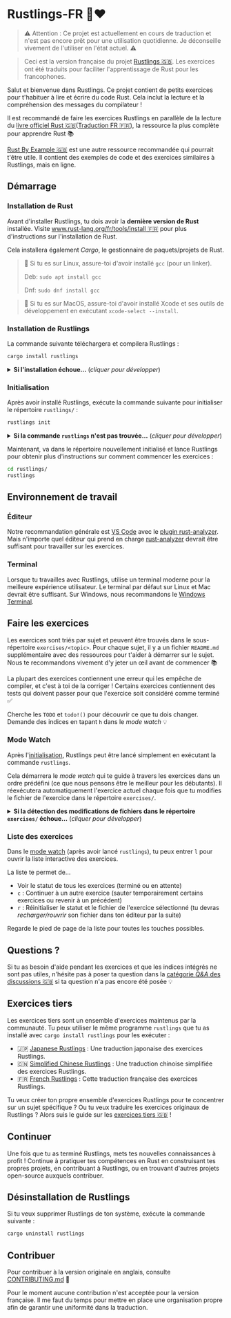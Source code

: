 <div class="oranda-hide">

# Rustlings-FR 🦀❤️

</div>

> ⚠️ Attention : Ce projet est actuellement en cours de traduction et n'est pas encore prêt pour une utilisation quotidienne. Je déconseille vivement de l'utiliser en l'état actuel. ⚠️

> Ceci est la version française du projet [Rustlings 🇬🇧](https://github.com/rust-lang/rustlings). Les exercices ont été traduits pour faciliter l'apprentissage de Rust pour les francophones.

Salut et bienvenue dans Rustlings.
Ce projet contient de petits exercices pour t'habituer à lire et écrire du code Rust.
Cela inclut la lecture et la compréhension des messages du compilateur !

Il est recommandé de faire les exercices Rustlings en parallèle de la lecture du [livre officiel Rust 🇬🇧](https://doc.rust-lang.org/book/)([Traduction FR 🇫🇷](https://jimskapt.github.io/rust-book-fr/)), la ressource la plus complète pour apprendre Rust 📚️

[Rust By Example 🇬🇧](https://doc.rust-lang.org/rust-by-example/) est une autre ressource recommandée qui pourrait t'être utile.
Il contient des exemples de code et des exercices similaires à Rustlings, mais en ligne.

## Démarrage

### Installation de Rust

Avant d'installer Rustlings, tu dois avoir la **dernière version de Rust** installée.
Visite [www.rust-lang.org/fr/tools/install 🇫🇷](https://www.rust-lang.org/fr/tools/install) pour plus d'instructions sur l'installation de Rust.

Cela installera également _Cargo_, le gestionnaire de paquets/projets de Rust.

> 🐧 Si tu es sur Linux, assure-toi d'avoir installé `gcc` (pour un linker).
>
> Deb: `sudo apt install gcc`
>
> Dnf: `sudo dnf install gcc`

> 🍎 Si tu es sur MacOS, assure-toi d'avoir installé Xcode et ses outils de développement en exécutant `xcode-select --install`.

### Installation de Rustlings

La commande suivante téléchargera et compilera Rustlings :

```bash
cargo install rustlings
```

<details>
<summary><strong>Si l'installation échoue…</strong> (<em>cliquer pour développer</em>)</summary>

- Assure-toi d'avoir la dernière version de Rust en exécutant `rustup update`
- Essaie d'ajouter le flag `--locked` : `cargo install rustlings --locked`
- Sinon, merci de [signaler le problème 🇬🇧](https://github.com/rust-lang/rustlings/issues/new)

</details>

### Initialisation

Après avoir installé Rustlings, exécute la commande suivante pour initialiser le répertoire `rustlings/` :

```bash
rustlings init
```

<details>
<summary><strong>Si la commande <code>rustlings</code> n'est pas trouvée…</strong> (<em>cliquer pour développer</em>)</summary>

Tu utilises probablement Linux et as installé Rust avec ton gestionnaire de paquets.

Cargo installe les binaires dans le répertoire `~/.cargo/bin`.
Malheureusement, les gestionnaires de paquets n'ajoutent souvent pas `~/.cargo/bin` à ta variable d'environnement `PATH`.

La solution est de...

- soit ajouter `~/.cargo/bin` manuellement au `PATH` `export PATH="$PATH:$HOME/.cargo/bin"`
- soit désinstaller Rust du gestionnaire de paquets et l'installer en utilisant la méthode officielle avec `rustup` : [www.rust-lang.org/fr/tools/install 🇫🇷](https://www.rust-lang.org/fr/tools/install)

</details>

Maintenant, va dans le répertoire nouvellement initialisé et lance Rustlings pour obtenir plus d'instructions sur comment commencer les exercices :

```bash
cd rustlings/
rustlings
```

## Environnement de travail

### Éditeur

Notre recommandation générale est [VS Code](https://code.visualstudio.com/) avec le [plugin rust-analyzer](https://marketplace.visualstudio.com/items?itemName=rust-lang.rust-analyzer).
Mais n'importe quel éditeur qui prend en charge [rust-analyzer](https://rust-analyzer.github.io/) devrait être suffisant pour travailler sur les exercices.

### Terminal

Lorsque tu travailles avec Rustlings, utilise un terminal moderne pour la meilleure expérience utilisateur.
Le terminal par défaut sur Linux et Mac devrait être suffisant.
Sur Windows, nous recommandons le [Windows Terminal](https://aka.ms/terminal).

## Faire les exercices

Les exercices sont triés par sujet et peuvent être trouvés dans le sous-répertoire `exercises/<topic>`.
Pour chaque sujet, il y a un fichier `README.md` supplémentaire avec des ressources pour t'aider à démarrer sur le sujet.
Nous te recommandons vivement d'y jeter un œil avant de commencer 📚️

La plupart des exercices contiennent une erreur qui les empêche de compiler, et c'est à toi de la corriger !
Certains exercices contiennent des tests qui doivent passer pour que l'exercice soit considéré comme terminé ✅

Cherche les `TODO` et `todo!()` pour découvrir ce que tu dois changer.
Demande des indices en tapant `h` dans le _mode watch_ 💡

### Mode Watch

Après l'[initialisation](#initialisation), Rustlings peut être lancé simplement en exécutant la commande `rustlings`.

Cela démarrera le _mode watch_ qui te guide à travers les exercices dans un ordre prédéfini (ce que nous pensons être le meilleur pour les débutants).
Il réexécutera automatiquement l'exercice actuel chaque fois que tu modifies le fichier de l'exercice dans le répertoire `exercises/`.

<details>
<summary><strong>Si la détection des modifications de fichiers dans le répertoire <code>exercises/</code> échoue…</strong> (<em>cliquer pour développer</em>)</summary>

> Tu peux ajouter le flag **`--manual-run`** (`rustlings --manual-run`) pour réexécuter manuellement l'exercice actuel en tapant `r` dans le mode watch.
>
> Merci de [signaler le problème 🇬🇧](https://github.com/rust-lang/rustlings/issues/new) avec quelques informations sur ton système d'exploitation et si tu exécutes Rustlings dans un conteneur ou une machine virtuelle (par exemple WSL).

</details>

### Liste des exercices

Dans le [mode watch](#mode-watch) (après avoir lancé `rustlings`), tu peux entrer `l` pour ouvrir la liste interactive des exercices.

La liste te permet de...

- Voir le statut de tous les exercices (terminé ou en attente)
- `c` : Continuer à un autre exercice (sauter temporairement certains exercices ou revenir à un précédent)
- `r` : Réinitialiser le statut et le fichier de l'exercice sélectionné (tu devras _recharger/rouvrir_ son fichier dans ton éditeur par la suite)

Regarde le pied de page de la liste pour toutes les touches possibles.

## Questions ?

Si tu as besoin d'aide pendant les exercices et que les indices intégrés ne sont pas utiles, n'hésite pas à poser ta question dans la [catégorie _Q&A_ des discussions 🇬🇧](https://github.com/rust-lang/rustlings/discussions/categories/q-a?discussions_q=) si ta question n'a pas encore été posée 💡

## Exercices tiers

Les exercices tiers sont un ensemble d'exercices maintenus par la communauté.
Tu peux utiliser le même programme `rustlings` que tu as installé avec `cargo install rustlings` pour les exécuter :

- 🇯🇵 [Japanese Rustlings](https://github.com/sotanengel/rustlings-jp) : Une traduction japonaise des exercices Rustlings.
- 🇨🇳 [Simplified Chinese Rustlings](https://github.com/SandmeyerX/rustlings-zh-cn) : Une traduction chinoise simplifiée des exercices Rustlings.
- 🇫🇷 [French Rustlings](https://github.com/andreleclercq/rustlings-fr) : Cette traduction française des exercices Rustlings.

Tu veux créer ton propre ensemble d'exercices Rustlings pour te concentrer sur un sujet spécifique ?
Ou tu veux traduire les exercices originaux de Rustlings ?
Alors suis le guide sur les [exercices tiers 🇬🇧](https://github.com/rust-lang/rustlings/blob/main/THIRD_PARTY_EXERCISES.md) !

## Continuer

Une fois que tu as terminé Rustlings, mets tes nouvelles connaissances à profit !
Continue à pratiquer tes compétences en Rust en construisant tes propres projets, en contribuant à Rustlings, ou en trouvant d'autres projets open-source auxquels contribuer.

## Désinstallation de Rustlings

Si tu veux supprimer Rustlings de ton système, exécute la commande suivante :

```bash
cargo uninstall rustlings
```

## Contribuer

Pour contribuer à la version originale en anglais, consulte [CONTRIBUTING.md](https://github.com/rust-lang/rustlings/blob/main/CONTRIBUTING.md) 🔗

Pour le moment aucune contribution n'est acceptée pour la version française. Il me faut du temps pour mettre en place une organisation propre afin de garantir une uniformité dans la traduction.

